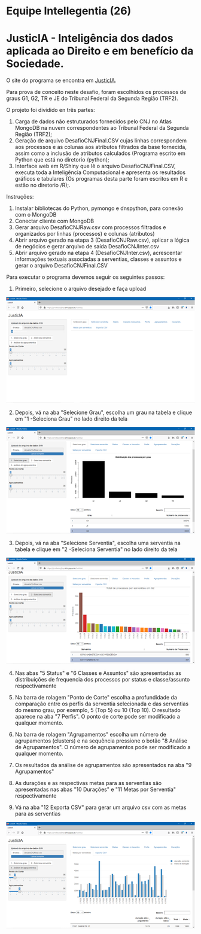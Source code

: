 # Equipe Intellegentia (26)

# JusticIA - Inteligência dos dados aplicada ao Direito e em benefício da Sociedade.

O site do programa se encontra em [JusticIA](https://professorjfmp.shinyapps.io/Justicia/).

Para prova de conceito neste desafio, foram escolhidos os processos de graus G1, G2, TR e JE do Tribunal Federal da Segunda Região (TRF2).

O projeto foi dividido en três partes:
1.	Carga de dados não estruturados fornecidos pelo CNJ no Atlas MongoDB na nuvem correspondentes ao Tribunal Federal da Segunda Região (TRF2);
2.	Geração de arquivo DesafioCNJFinal.CSV cujas linhas correspondem aos processos e as colunas aos atributos filtrados da base fornecida, assim como a inclusão de atributos calculados (Programa escrito em Python que está no diretorio /python);
3.	Interface web em R/Shiny que lê o arquivo DesafioCNJFinal.CSV, executa toda a Inteligência Computacional e apresenta os resultados gráficos e tabulares (Os programas desta parte foram escritos em R e estão no diretorio /R);.


Instruções:
1.	Instalar bibliotecas do Python, pymongo e dnspython, para conexão com o MongoDB
2.	Conectar cliente com MongoDB
3.	Gerar arquivo DesafioCNJRaw.csv com processos filtrados e organizados por linhas (processos) e colunas (atributos)
4.	Abrir arquivo gerado na etapa 3 (DesafioCNJRaw.csv), aplicar a lógica de negócios e gerar arquivo de saída DesafioCNJInter.csv
5.	Abrir arquivo gerado na etapa 4 (DesafioCNJInter.csv), acrescentar informações textuais associadas a serventias, classes e assuntos e gerar o arquivo DesafioCNJFinal.CSV

Para executar o programa devemos seguir os seguintes passos:

1.	Primeiro, selecione o arquivo desejado e faça upload

![screenshot](figuras/UploadArquivo.png)

2.	Depois, vá na aba "Selecione Grau", escolha um grau na tabela e clique em "1 -Seleciona Grau" no lado direito da tela

![screenshot](figuras/SelecioneGrau.png)

3.	Depois, vá na aba "Selecione Serventia", escolha uma serventia na tabela e clique em "2 -Seleciona Serventia" no lado direito da tela

![screenshot](figuras/SelecioneServentia.png)

4.  Nas abas "5 Status" e "6 Classes e Assuntos" são apresentadas as distribuições de frequencia dos processos por status e classe/assunto respectivamente

5.  Na barra de rolagem "Ponto de Corte" escolha a profundidade da comparação entre os perfis da serventia selecionada e das serventias do mesmo grau, por exemplo, 5 (Top 5) ou 10 (Top 10). O resultado aparece na aba "7 Perfis". O ponto de corte pode ser modificado a qualquer momento.

6.	Na barra de rolagem "Agrupamentos" escolha um número de agrupamentos (clusters) e na sequência pressione o botão "8 Análise de Agrupamentos". O número de agrupamentos pode ser modificado a qualquer momento.

7.  Os resultados da análise de agrupamentos são apresentados na aba "9 Agrupamentos"

8.  As durações e as respectivas metas para as serventias são apresentadas nas abas "10 Durações" e "11 Metas por Serventia" respectivamente

9.  Vá na aba "12 Exporta CSV" para gerar um arquivo csv com as metas para as serventias

![screenshot](figuras/AnaliseGrupamentos.png)
